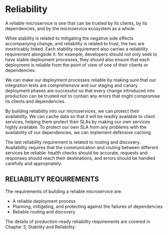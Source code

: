 # Reliability

A reliable microservice is one that can be trusted by its clients, by its dependencies, and by the microservice ecosystem as a whole.

While stability is related to mitigating the negative side effects accompanying change, and reliability is related to trust, the two are inextricably linked. Each stability requirement also carries a reliability requirement alongside it: for example, developers should not only seek to have stable deployment processes, they should also ensure that each deployment is reliable from the point of view of one of their clients or dependencies.

We can make our deployment processes reliable by making sure that our integration tests are comprehensive and our staging and canary deployment phases are successful so that every change introduced into production can be trusted not to contain any errors that might compromise its clients and dependencies.

By building reliability into our microservices, we can protect their availability. We can cache data so that it will be readily available to client services, helping them protect their SLAs by making our own services highly available. To protect our own SLA from any problems with
the availability of our dependencies, we can implement defensive caching.

The last reliability requirement is related to routing and discovery. Availability requires that the communication and routing between different services be reliable: health checks should be accurate, requests and responses should reach their destinations, and errors should be handled carefully and appropriately.

## RELIABILITY REQUIREMENTS

The requirements of building a reliable microservice are:

* A reliable deployment process
* Planning, mitigating, and protecting against the failures of dependencies
* Reliable routing and discovery

The details of production-ready reliability requirements are covered in Chapter 3, Stability and Reliability.